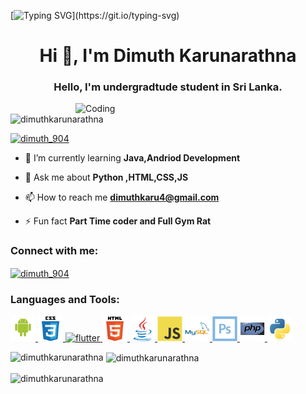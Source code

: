 

[![Typing SVG](https://readme-typing-svg.demolab.com?font=Fira+Code&pause=1000&color=1589FF&width=435&lines=Welcome+to+my+profile+on+Github!!!;follow+my+Github+profile....)](https://git.io/typing-svg)
<h1 align="center">Hi 👋, I'm Dimuth Karunarathna</h1>
<h3 align="center">Hello, I'm undergradtude student in Sri Lanka.</h3>
<img align="right" alt="Coding" width="400" src="https://cdn.dribbble.com/users/461802/screenshots/4753031/media/4711ad8d0ba0dcd367061aa7841f8107.gif">


<p align="left"> <img src="https://komarev.com/ghpvc/?username=dimuthkarunarathna&label=Profile%20views&color=0e75b6&style=flat" alt="dimuthkarunarathna" /> </p>

<p align="left"> <a href="https://twitter.com/dimuth_904" target="blank"><img src="https://img.shields.io/twitter/follow/dimuth_904?logo=twitter&style=for-the-badge" alt="dimuth_904" /></a> </p>

- 🌱 I’m currently learning **Java,Andriod Development**

- 💬 Ask me about **Python ,HTML,CSS,JS**

- 📫 How to reach me **dimuthkaru4@gmail.com**

- ⚡ Fun fact **Part Time coder and Full Gym Rat**

<h3 align="left">Connect with me:</h3>
<p align="left">
<a href="https://twitter.com/dimuth_904" target="blank"><img align="center" src="https://raw.githubusercontent.com/rahuldkjain/github-profile-readme-generator/master/src/images/icons/Social/twitter.svg" alt="dimuth_904" height="30" width="40" /></a>
</p>

<h3 align="left">Languages and Tools:</h3>
<p align="left"> <a href="https://developer.android.com" target="_blank" rel="noreferrer"> <img src="https://raw.githubusercontent.com/devicons/devicon/master/icons/android/android-original-wordmark.svg" alt="android" width="40" height="40"/> </a> <a href="https://www.w3schools.com/css/" target="_blank" rel="noreferrer"> <img src="https://raw.githubusercontent.com/devicons/devicon/master/icons/css3/css3-original-wordmark.svg" alt="css3" width="40" height="40"/> </a> <a href="https://flutter.dev" target="_blank" rel="noreferrer"> <img src="https://www.vectorlogo.zone/logos/flutterio/flutterio-icon.svg" alt="flutter" width="40" height="40"/> </a> <a href="https://www.w3.org/html/" target="_blank" rel="noreferrer"> <img src="https://raw.githubusercontent.com/devicons/devicon/master/icons/html5/html5-original-wordmark.svg" alt="html5" width="40" height="40"/> </a> <a href="https://www.java.com" target="_blank" rel="noreferrer"> <img src="https://raw.githubusercontent.com/devicons/devicon/master/icons/java/java-original.svg" alt="java" width="40" height="40"/> </a> <a href="https://developer.mozilla.org/en-US/docs/Web/JavaScript" target="_blank" rel="noreferrer"> <img src="https://raw.githubusercontent.com/devicons/devicon/master/icons/javascript/javascript-original.svg" alt="javascript" width="40" height="40"/> </a> <a href="https://www.mysql.com/" target="_blank" rel="noreferrer"> <img src="https://raw.githubusercontent.com/devicons/devicon/master/icons/mysql/mysql-original-wordmark.svg" alt="mysql" width="40" height="40"/> </a> <a href="https://www.photoshop.com/en" target="_blank" rel="noreferrer"> <img src="https://raw.githubusercontent.com/devicons/devicon/master/icons/photoshop/photoshop-line.svg" alt="photoshop" width="40" height="40"/> </a> <a href="https://www.php.net" target="_blank" rel="noreferrer"> <img src="https://raw.githubusercontent.com/devicons/devicon/master/icons/php/php-original.svg" alt="php" width="40" height="40"/> </a> <a href="https://www.python.org" target="_blank" rel="noreferrer"> <img src="https://raw.githubusercontent.com/devicons/devicon/master/icons/python/python-original.svg" alt="python" width="40" height="40"/> </a> </p>

<p><img align="left" src="https://github-readme-stats.vercel.app/api/top-langs?username=dimuthkarunarathna&show_icons=true&locale=en&layout=compact" alt="dimuthkarunarathna" /></p>

<p>&nbsp;<img align="center" src="https://github-readme-stats.vercel.app/api?username=dimuthkarunarathna&show_icons=true&locale=en" alt="dimuthkarunarathna" /></p>

<p><img align="center" src="https://github-readme-streak-stats.herokuapp.com/?user=dimuthkarunarathna&" alt="dimuthkarunarathna" /></p>
